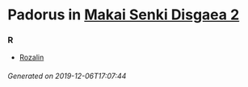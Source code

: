 # Padorus in [Makai Senki Disgaea 2](https://myanimelist.net/manga/694/Makai_Senki_Disgaea_2)

### R
* [Rozalin](https://github.com/shadow578/Project-Padoru/blob/master/table-of-contents/characters/Rozalin.md)

###### Generated on 2019-12-06T17:07:44
